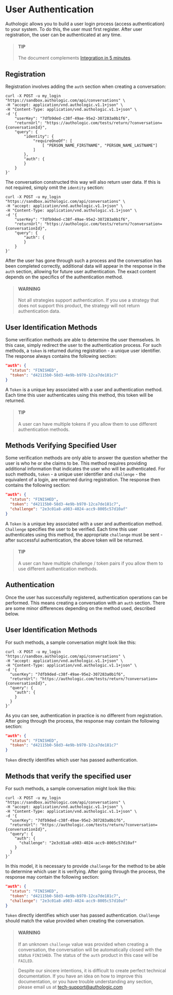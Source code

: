 # User Authentication

Authologic allows you to build a user login process (access authentication) to your system. To do this, the 
user must first register. After user registration, the user can be authenticated at any time.

<!-- theme: info -->
> #### TIP
> 
> The document complements [Integration in 5 minutes](5minutesTutorial.md).

## Registration

Registration involves adding the `auth` section when creating a conversation:

```shell
curl -X POST -u my_login "https://sandbox.authologic.com/api/conversations" \
-H "accept: application/vnd.authologic.v1.1+json" \
-H "Content-Type: application/vnd.authologic.v1.1+json" \
-d '{
    "userKey": "7dfb9ded-c38f-49ae-95e2-307283a0b1f6",
    "returnUrl": "https://authologic.com/tests/return/?conversation={conversationId}",
    "query": {
        "identity": {
            "requireOneOf": [
                [ "PERSON_NAME_FIRSTNAME", "PERSON_NAME_LASTNAME"]
            ]
        },
        "auth": {
        }
    }
}'
```

The conversation constructed this way will also return user data. If this is not required, simply omit the `identity` section:

```shell
curl -X POST -u my_login "https://sandbox.authologic.com/api/conversations" \
-H "accept: application/vnd.authologic.v1.1+json" \
-H "Content-Type: application/vnd.authologic.v1.1+json" \
-d '{
    "userKey": "7dfb9ded-c38f-49ae-95e2-307283a0b1f6",
    "returnUrl": "https://authologic.com/tests/return/?conversation={conversationId}",
    "query": {
        "auth": {
        }
    }
}'
```

After the user has gone through such a process and the conversation has been completed correctly, additional 
data will appear in the response in the `auth` section, allowing for future user authentication. The exact 
content depends on the specifics of the authentication method.

<!-- theme: warning -->
> #### WARNING
>
> Not all strategies support authentication. If you use a strategy that does not support this product, the 
> strategy will not return authentication data.

## User Identification Methods

Some verification methods are able to determine the user themselves. In this case, simply redirect the user to 
the authentication process. For such methods, a `token` is returned during registration - a unique user identifier. 
The response always contains the following section:

```json
"auth": {
  "status": "FINISHED",
  "token": "d42115b0-58d3-4e9b-b970-12ca7de181c7"
}
```

A `Token` is a unique key associated with a user and authentication method. Each time this user authenticates using 
this method, this token will be returned.

<!-- theme: info -->
> #### TIP
>
> A user can have multiple tokens if you allow them to use different authentication methods.

## Methods Verifying Specified User

Some verification methods are only able to answer the question whether the user is who he or she 
claims to be. This method requires providing additional information that indicates the user who will 
be authenticated. For such methods, `token` - a unique user identifier and `challenge` - the equivalent 
of a login, are returned during registration. The response then contains the following section:

```json
"auth": {
  "status": "FINISHED",
  "token": "d42115b0-58d3-4e9b-b970-12ca7de181c7",
  "challenge": "2e3c01a8-a983-4024-acc9-8005c57d10af"
}
```

A `Token` is a unique key associated with a user and authentication method. `Challenge` specifies 
the user to be verified. Each time this user authenticates using this method, the appropriate `challenge` 
must be sent - after successful authentication, the above token will be returned.

<!-- theme: info -->
> #### TIP
>
> A user can have multiple challenge / token pairs if you allow them to use different authentication methods.

## Authentication

Once the user has successfully registered, authentication operations can be performed. This means creating a 
conversation with an `auth` section. There are some minor differences depending on the method used, described below.

## User Identification Methods

For such methods, a sample conversation might look like this:

```shell
curl -X POST -u my_login "https://sandbox.authologic.com/api/conversations" \
-H "accept: application/vnd.authologic.v1.1+json" \
-H "Content-Type: application/vnd.authologic.v1.1+json" \
-d '{
  "userKey": "7dfb9ded-c38f-49ae-95e2-307283a0b1f6",
  "returnUrl": "https://authologic.com/tests/return/?conversation={conversationId}",
  "query": {
    "auth": {
    }
  }
}'
```

As you can see, authentication in practice is no different from registration. After going through the process, the response may contain the following section:

```json
"auth": {
  "status": "FINISHED",
  "token": "d42115b0-58d3-4e9b-b970-12ca7de181c7"
}
```

`Token` directly identifies which user has passed authentication.

## Methods that verify the specified user

For such methods, a sample conversation might look like this:

```shell
curl -X POST -u my_login "https://sandbox.authologic.com/api/conversations" \
-H "accept: application/vnd.authologic.v1.1+json" \
-H "Content-Type: application/vnd.authologic.v1.1+json" \
-d '{
  "userKey": "7dfb9ded-c38f-49ae-95e2-307283a0b1f6",
  "returnUrl": "https://authologic.com/tests/return/?conversation={conversationId}",
  "query": {
    "auth": {
      "challenge": "2e3c01a8-a983-4024-acc9-8005c57d10af"
    }
  }
}'
```

In this model, it is necessary to provide `challenge` for the method to be able to determine 
which user it is verifying. After going through the process, the response may contain the 
following section:

```json
"auth": {
  "status": "FINISHED",
  "token": "d42115b0-58d3-4e9b-b970-12ca7de181c7",
  "challenge": "2e3c01a8-a983-4024-acc9-8005c57d10af"
}
```

`Token` directly identifies which user has passed authentication. `Challenge` should match the value 
provided when creating the conversation.

<!-- theme: warning -->
> #### WARNING
> 
> If an unknown `challenge` value was provided when creating a conversation, the conversation will be 
> automatically closed with the status `FINISHED`. The status of the `auth` product in this case will 
> be `FAILED`.

<!-- theme: info -->
>
> Despite our sincere intentions, it is difficult to create perfect technical documentation.
> If you have an idea on how to improve this documentation, or you have trouble understanding any section,
> please email us at tech-support@authologic.com
